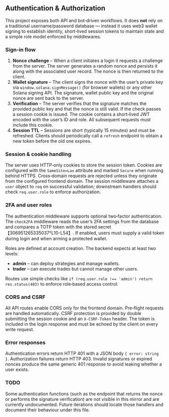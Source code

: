 ## Authentication & Authorization

This project exposes both API and bot‑driven workflows.  It does **not** rely on a
traditional username/password database — instead it uses web3 wallet signing to
establish identity, short‑lived session tokens to maintain state and a simple
role model enforced by middlewares.

### Sign‑in flow

1. **Nonce challenge** – When a client initiates a login it requests a
   challenge from the server.  The server generates a random nonce and
   persists it along with the associated user record.  The nonce is then
   returned to the client.
2. **Wallet signature** – The client signs the nonce with the user’s
   private key via `window.solana.signMessage()` (for browser wallets) or
   any other Solana signing API.  The signature, wallet public key and the
   original nonce are sent back to the server.
3. **Verification** – The server verifies that the signature matches the
   provided public key and that the nonce is still valid.  If the check
   passes a session cookie is issued.  The cookie contains a short‑lived
   JWT encoded with the user’s ID and role.  All subsequent requests must
   include this cookie.
4. **Session TTL** – Sessions are short (typically 15 minutes) and must be
   refreshed.  Clients should periodically call a `refresh` endpoint to
   obtain a new token before the old one expires.

### Session & cookie handling

The server uses HTTP‑only cookies to store the session token.  Cookies are
configured with the `SameSite=Lax` attribute and marked `Secure` when running
behind HTTPS.  Cross‑domain requests are rejected unless they originate from
the configured frontend domain.  The session middleware attaches a `user` object
to `req` on successful validation; downstream handlers should check
`req.user.role` to enforce authorization.

### 2FA and user roles

The authentication middleware supports optional two‑factor authentication.  The
`check2FA` middleware reads the user’s 2FA settings from the database and
compares a TOTP token with the stored secret【306951265335037†L10-L54】.  If
enabled, users must supply a valid token during login and when arming a
protected wallet.

Roles are defined at account creation.  The backend expects at least two
levels:

* **admin** – can deploy strategies and manage wallets.
* **trader** – can execute trades but cannot manage other users.

Routes use simple checks like `if (req.user.role !== 'admin') return
res.status(403)` to enforce role‑based access control.

### CORS and CSRF

All API routes enable CORS only for the frontend domain.  Pre‑flight requests
are handled automatically.  CSRF protection is provided by double submitting
the session cookie and an `X-CSRF-Token` header.  The token is included in
the login response and must be echoed by the client on every write request.

### Error responses

Authentication errors return HTTP 401 with a JSON body `{ error: string }`.
Authorization failures return HTTP 403.  Invalid signatures or expired
nonces produce the same generic 401 response to avoid leaking whether a
user exists.

### TODO

Some authentication functions (such as the endpoint that returns the nonce or
performs the signature verification) are not visible in this mirror and are
currently undocumented.  Future iterations should locate those handlers and
document their behaviour under this file.